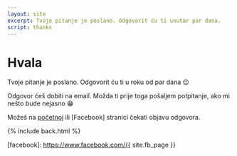 ```yaml
---
layout: site
excerpt: Tvoje pitanje je poslano. Odgovorit ću ti unutar par dana.
script: thanks
---
```


# Hvala

Tvoje pitanje je poslano. Odgovorit ću ti u roku od par dana :wink:

Odgovor ćeš dobiti na email. Možda ti prije toga pošaljem potpitanje, ako mi nešto bude nejasno :grin:

Možeš na [početnoj] ili [Facebook] stranici čekati objavu odgovora.

{% include back.html %}

[početnoj]: http://sretnosrce.org/
[facebook]: https://www.facebook.com/{{ site.fb_page }}
